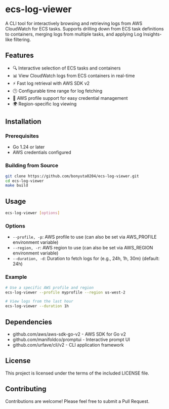 # ecs-log-viewer

A CLI tool for interactively browsing and retrieving logs from AWS CloudWatch for ECS tasks. Supports drilling down from ECS task definitions to containers, merging logs from multiple tasks, and applying Log Insights-like filtering.

## Features

- 🔍 Interactive selection of ECS tasks and containers
- 📊 View CloudWatch logs from ECS containers in real-time
- ⚡ Fast log retrieval with AWS SDK v2
- 🕒 Configurable time range for log fetching
- 🔐 AWS profile support for easy credential management
- 🌍 Region-specific log viewing

## Installation

### Prerequisites

- Go 1.24 or later
- AWS credentials configured

### Building from Source

```bash
git clone https://github.com/bonyuta0204/ecs-log-viewer.git
cd ecs-log-viewer
make build
```

## Usage

```bash
ecs-log-viewer [options]
```

### Options

- `--profile, -p`: AWS profile to use (can also be set via AWS_PROFILE environment variable)
- `--region, -r`: AWS region to use (can also be set via AWS_REGION environment variable)
- `--duration, -d`: Duration to fetch logs for (e.g., 24h, 1h, 30m) (default: 24h)

### Example

```bash
# Use a specific AWS profile and region
ecs-log-viewer --profile myprofile --region us-west-2

# View logs from the last hour
ecs-log-viewer --duration 1h
```

## Dependencies

- github.com/aws/aws-sdk-go-v2 - AWS SDK for Go v2
- github.com/manifoldco/promptui - Interactive prompt UI
- github.com/urfave/cli/v2 - CLI application framework

## License

This project is licensed under the terms of the included LICENSE file.

## Contributing

Contributions are welcome! Please feel free to submit a Pull Request.

